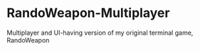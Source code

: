 # RandoWeapon-Multiplayer
Multiplayer and UI-having version of my original terminal game, RandoWeapon
